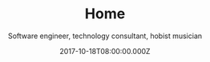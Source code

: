 ---
title: Home
date: 2017-10-18T08:00:00.000Z
meta:
  title: Ante Mihalj senior software engineer - personal web
  keywords: senior software developer,senior engineer,.NET development,go-lang development,Salesforce development,Cloud development
  description: I am a software engineer with 15 years of professional development experience in various technologies 
h1: Ante Mihalj
subtitle: Software engineer, technology consultant, hobist musician
avatar:
  alt: Ante Mihalj
  image_xs: /img/ante-xs.png
  image_m: /img/ante-s.png
  image_l: /img/ante-m.png
  image_xl: /img/ante-l.png

introduction: 
  title: About me
  responsive_image:
    alt: Ante Mihalj
    image_xs: /img/ante-s.png
    image_l: /img/ante-m.png
  content: >-
    Hi, my name is Ante, I am a software engineer with 15-year experience in various technologies. I value hard work, team spirit and search for knowledge. I have made a full circle from "Hello worlds", implementing banking core systems, playing lead dev roles in few startups (both back and front end) to client consultancy and team education. 
  
personal:
  title: Short history
  subtitle: I'll try to keep it short
  content: >-
    I have started with __software development__ during my college, working with __Java__ and __.NET__ desktop frameworks. Java was still young, so was C#. Everything was Object Oriented except when I had to work with Javascript. At that time it was really Vanilla. Learning new programming languages and self-improvement were my daily basis.


    After my graduation I headed into banking IT industry, learning enterprise-level skills and technologies - IBM, Java enterprise, Websphere etc. Worked mostly with Java, seen transitions from __Java EJB__ 2 to 3. I learned a lot about that world, enterprise software and banking in general. But after few years I just couldn't keep myself out of that dynamic IT world that was outside tall banking walls. Already I have started working on side web projects with some of my college buddies, __building websites and integrating CMS__. Working with front-end and design was a countermeasure for all that banking strict world and gave me a way to express my __design skills__.


    I decided to leave banking world and try out new startup world.I have had few startup projects behind me, worked on them as the lead dev or a consultant. Most of them were __Microsoft technology__ based - building APIs on __Microsoft MVC or WebAPI__, using __Microsoft SQLServer__ in the background and building __Single Page App__ in frontend with __jQuery or Angular__. One of them had a real success, you may see what it is about [Repsly](http://www.repsly.com) or Budgeteer. The other startup  was in satellite industry, I worked on a SPA that is dashboard for ground station control center (Angular, NodeJS, Java)



    Also I spent few years doing __consultancy and development for Salesforce.com__ development based company in the UK. Salesforce.com is the __biggest cloud-based CRM platform__ and client company delivers packages and products built on that platform. Along with consulting I have worked days and nights with a dev team to deliver cloud-based e-commerce API system hosted on __Heroku__ that integrates with Salesforce and supports scalability. If you have ever worked with Salesforce, then you know what I am talking about. Salesforce limitations are one hard place between you and that rock that keeps bashing your projects.


    Currently, I am working with a partner company [Zeraxo](http://www.zeraxo.com) as a __Principal technical consultant__, leading and educating a team of developers or working as a software architect/consultant on projects. The team provides various development services and you can contact us if you need a __team of highly qualified software engineers__

projects:
  title: Some of projects I have worked on
  list:

  - title: Repsly 
    image:
    description: Repsly is the most advanced field team activation and mobile sales force tool designed for mobile teams in merchandise and similar industries. It enables mobile and coordinating teams work together in real time  ... [more info](http://www.repsly.com)
    technologies: 
    - ASP.NET
    - IIS
    - Microsoft SQLServer
    - HTML5
    - CSS3
    - jQuery

  - title: Monica control center
    image:
    description: Satellite ground station graphical interface to keep instrument measurement, alarms and commands aligned. It is very satellite industry specific ... [more info](http://www.amphinicy.com/monica/)
    technologies: 
    - NodeJS
    - HTML5
    - CSS3
    - Angular
    - Gulp
    - Grunt

  - title: Basket SaaS
    image:
    description: Basket as a service - scalable cloud system that integrates with Salesforce platform and performs as a bridge between massive web traffic and salesforce limited ordering system... [more info](http://www.cloudsense.com)
    technologies: 
    - Salesforce Dev
    - PostgreSQL
    - MongoDB
    - NodeJS
    - Gulp
    - Grunt
    - HTML5
    - CSS3
    - Angular
    - Heroku
    - Docker

  - title: Budgeteer
    image:
    description: AdWords management tool that helps one keep all marketing campaings and synchronized (google and facebook)
    technologies: 
    - ASP.NET
    - Microsoft SQLServer
    - HTML5
    - CSS3
    - Gulp
    - Grunt
    - SCSS  

education:

- title: Mathematical highschool in Zagreb, Croatia (MIOC)
  years: 1995- 1999
  degree: Teenager
  
- title: Faculty of engineering and electronics in Zagreb, Croatia (FER)
  years: 1999- 2004
  degree: Bachelor of Science

- title: Hard-work experience
  years: 2004 - now
  degree: Principal consultant

skills:

- title: Server side technologies
  points:
  - __Microsoft__ - Server, ASP.NET, Webforms, MVC, WebApi, ASP.NET Core
  - __Java__ - Java EE, Java Beans, Spring Framework, ...
  - __NodeJS__ - ExpressJS, Restify, AWS SDK, ...
  - __Linux__ - 

- title: Cloud and related technologies
  points:
  - __AWS__ - S3, API Gteway, Serverless lambda, SNS, SQS ...
  - __Heroku__ - deployed several apps (personal and commercial) on that platform
  - __Containers__ - Docker, Dokku
  - __Cloud web services__ - Redis, Memcache, AQMP,...

- title: Front end technologies
  points:
  - __General__ - HTML5, CSS3, SCSS, SASS
  - __Javascript__ - VanillaJS, jQuery, Angular
  - __Tools__ - grunt, gulp, webpack

- title: Databases
  points:
  - __Microsoft__ - SQL server, SQL Express
  - __IBM DB2__
  - __Amazon DynamoDB__
  - __Oracle__ 
  - __open source__ - MySQL, PostgreSQL
  - __MongoDB__

- title: Content managment systems
  points:
  - __Umbraco CMS__ - created a dozen of umbraco backed-up websites
  - __KeystoneJS__

- title: CRM
  points:
  - __Salesforce.com__ - development, integration, testing
  - __ZohoCRM__ - usage

- title: Other
  points:
  - __Design__ - UX, paper prototyping, AB testing
  - __Versioning systems__ - git, mercurial, svn
  - __Hosting__ - Heroku, AWS, Azure, .NET 

hobbies:
  title: My hobbies
  subtitle: Well, I am not a robot, I do other things in life too
  list:
  - title: Music
    content: Playing guitar since I was a kid, both acoustic and electric - rocked socks of my parents and neighbors. Played in a few rock bands, still playing in one ... nothing too serious
    responsive_image:
      alt: Ante mihalj guitarist
      image_xs: /img/guitar-s.jpg
      image_m: /img/guitar-m.jpg
      image_xl: /img/guitar-xl.jpg
  - title: Chillin'
    content: Very rare but precious
    responsive_image:
      alt: me chillin
      image_xs: /img/chill-s.jpg
      image_m: /img/chill-m.jpg
      image_xl: /img/chill-xl.jpg
---